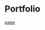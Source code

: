 # Portfolio
  <a href = "http://htmlpreview.github.io/?https://github.com/Kani18/Portfolio-/blob/main/portfolio/index.html">page</a>

